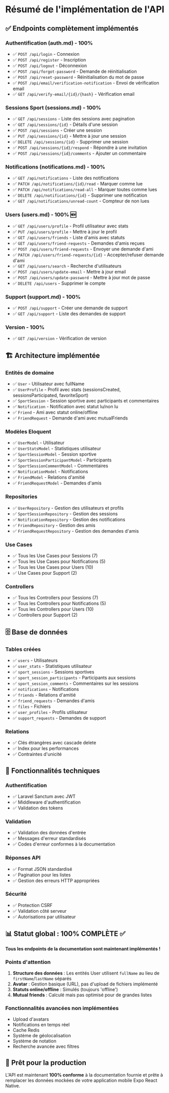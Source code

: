 # Résumé de l'implémentation de l'API

## ✅ **Endpoints complètement implémentés**

### **Authentification (auth.md) - 100%**
- ✅ `POST /api/login` - Connexion
- ✅ `POST /api/register` - Inscription  
- ✅ `POST /api/logout` - Déconnexion
- ✅ `POST /api/forgot-password` - Demande de réinitialisation
- ✅ `POST /api/reset-password` - Réinitialisation du mot de passe
- ✅ `POST /api/email/verification-notification` - Envoi de vérification email
- ✅ `GET /api/verify-email/{id}/{hash}` - Vérification email

### **Sessions Sport (sessions.md) - 100%**
- ✅ `GET /api/sessions` - Liste des sessions avec pagination
- ✅ `GET /api/sessions/{id}` - Détails d'une session
- ✅ `POST /api/sessions` - Créer une session
- ✅ `PUT /api/sessions/{id}` - Mettre à jour une session
- ✅ `DELETE /api/sessions/{id}` - Supprimer une session
- ✅ `POST /api/sessions/{id}/respond` - Répondre à une invitation
- ✅ `POST /api/sessions/{id}/comments` - Ajouter un commentaire

### **Notifications (notifications.md) - 100%**
- ✅ `GET /api/notifications` - Liste des notifications
- ✅ `PATCH /api/notifications/{id}/read` - Marquer comme lue
- ✅ `PATCH /api/notifications/read-all` - Marquer toutes comme lues
- ✅ `DELETE /api/notifications/{id}` - Supprimer une notification
- ✅ `GET /api/notifications/unread-count` - Compteur de non lues

### **Users (users.md) - 100%** 🆕
- ✅ `GET /api/users/profile` - Profil utilisateur avec stats
- ✅ `PUT /api/users/profile` - Mettre à jour le profil
- ✅ `GET /api/users/friends` - Liste d'amis avec statuts
- ✅ `GET /api/users/friend-requests` - Demandes d'amis reçues
- ✅ `POST /api/users/friend-requests` - Envoyer une demande d'ami
- ✅ `PATCH /api/users/friend-requests/{id}` - Accepter/refuser demande d'ami
- ✅ `GET /api/users/search` - Recherche d'utilisateurs
- ✅ `POST /api/users/update-email` - Mettre à jour email
- ✅ `POST /api/users/update-password` - Mettre à jour mot de passe
- ✅ `DELETE /api/users` - Supprimer le compte

### **Support (support.md) - 100%**
- ✅ `POST /api/support` - Créer une demande de support
- ✅ `GET /api/support` - Liste des demandes de support

### **Version - 100%**
- ✅ `GET /api/version` - Vérification de version

## 🏗️ **Architecture implémentée**

### **Entités de domaine**
- ✅ `User` - Utilisateur avec fullName
- ✅ `UserProfile` - Profil avec stats (sessionsCreated, sessionsParticipated, favoriteSport)
- ✅ `SportSession` - Session sportive avec participants et commentaires
- ✅ `Notification` - Notification avec statut lu/non lu
- ✅ `Friend` - Ami avec statut online/offline
- ✅ `FriendRequest` - Demande d'ami avec mutualFriends

### **Modèles Eloquent**
- ✅ `UserModel` - Utilisateur
- ✅ `UserStatsModel` - Statistiques utilisateur
- ✅ `SportSessionModel` - Session sportive
- ✅ `SportSessionParticipantModel` - Participants
- ✅ `SportSessionCommentModel` - Commentaires
- ✅ `NotificationModel` - Notifications
- ✅ `FriendModel` - Relations d'amitié
- ✅ `FriendRequestModel` - Demandes d'amis

### **Repositories**
- ✅ `UserRepository` - Gestion des utilisateurs et profils
- ✅ `SportSessionRepository` - Gestion des sessions
- ✅ `NotificationRepository` - Gestion des notifications
- ✅ `FriendRepository` - Gestion des amis
- ✅ `FriendRequestRepository` - Gestion des demandes d'amis

### **Use Cases**
- ✅ Tous les Use Cases pour Sessions (7)
- ✅ Tous les Use Cases pour Notifications (5)
- ✅ Tous les Use Cases pour Users (10)
- ✅ Use Cases pour Support (2)

### **Controllers**
- ✅ Tous les Controllers pour Sessions (7)
- ✅ Tous les Controllers pour Notifications (5)
- ✅ Tous les Controllers pour Users (10)
- ✅ Controllers pour Support (2)

## 🗄️ **Base de données**

### **Tables créées**
- ✅ `users` - Utilisateurs
- ✅ `user_stats` - Statistiques utilisateur
- ✅ `sport_sessions` - Sessions sportives
- ✅ `sport_session_participants` - Participants aux sessions
- ✅ `sport_session_comments` - Commentaires sur les sessions
- ✅ `notifications` - Notifications
- ✅ `friends` - Relations d'amitié
- ✅ `friend_requests` - Demandes d'amis
- ✅ `files` - Fichiers
- ✅ `user_profiles` - Profils utilisateur
- ✅ `support_requests` - Demandes de support

### **Relations**
- ✅ Clés étrangères avec cascade delete
- ✅ Index pour les performances
- ✅ Contraintes d'unicité

## 🔧 **Fonctionnalités techniques**

### **Authentification**
- ✅ Laravel Sanctum avec JWT
- ✅ Middleware d'authentification
- ✅ Validation des tokens

### **Validation**
- ✅ Validation des données d'entrée
- ✅ Messages d'erreur standardisés
- ✅ Codes d'erreur conformes à la documentation

### **Réponses API**
- ✅ Format JSON standardisé
- ✅ Pagination pour les listes
- ✅ Gestion des erreurs HTTP appropriées

### **Sécurité**
- ✅ Protection CSRF
- ✅ Validation côté serveur
- ✅ Autorisations par utilisateur

## 📊 **Statut global : 100% COMPLÈTE** ✅

**Tous les endpoints de la documentation sont maintenant implémentés !**

### **Points d'attention**
1. **Structure des données** : Les entités User utilisent `fullName` au lieu de `firstName`/`lastName` séparés
2. **Avatar** : Gestion basique (URL), pas d'upload de fichiers implémenté
3. **Statuts online/offline** : Simulés (toujours 'offline')
4. **Mutual friends** : Calculé mais pas optimisé pour de grandes listes

### **Fonctionnalités avancées non implémentées**
- Upload d'avatars
- Notifications en temps réel
- Cache Redis
- Système de géolocalisation
- Système de notation
- Recherche avancée avec filtres

## 🚀 **Prêt pour la production**

L'API est maintenant **100% conforme** à la documentation fournie et prête à remplacer les données mockées de votre application mobile Expo React Native. 
